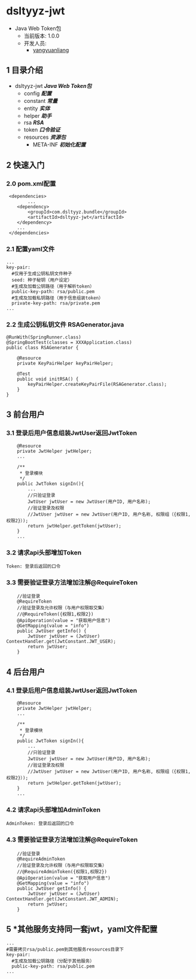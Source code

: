 # dsltyyz-jwt
- Java Web Token包
  - 当前版本: 1.0.0
  - 开发人员:
    - [yangyuanliang](mailto:yangyuanliang@dsltyyz.com) 
## 1 目录介绍
- dsltyyz-jwt ___Java Web Token包___
  - config ___配置___
  - constant ___常量___
  - entity ___实体___
  - helper ___助手___
  - rsa ___RSA___
  - token ___口令验证___
  - resources ___资源包___
      - META-INF ___初始化配置___
## 2 快速入门
### 2.0 pom.xml配置
~~~
 <dependencies>
        ...
    <dependency>
        <groupId>com.dsltyyz.bundle</groupId>
        <artifactId>dsltyyz-jwt</artifactId>
    </dependency>
    ...
 </dependencies>
~~~
### 2.1 配置yaml文件
~~~
...
key-pair:
  #仅用于生成公钥私钥文件种子 
  seed: 种子秘钥（用户设定）
  #生成及加载公钥路径（用于解析token）
  public-key-path: rsa/public.pem
  #生成及加载私钥路径（用于信息组装token）
  private-key-path: rsa/private.pem
...
~~~
### 2.2 生成公钥私钥文件 RSAGenerator.java
~~~
@RunWith(SpringRunner.class)
@SpringBootTest(classes = XXXApplication.class)
public class RSAGenerator {

    @Resource
    private KeyPairHelper keyPairHelper;

    @Test
    public void initRSA() {
        keyPairHelper.createKeyPairFile(RSAGenerator.class);
    }
}
~~~
## 3 前台用户
### 3.1 登录后用户信息组装JwtUser返回JwtToken
~~~
    @Resource
    private JwtHelper jwtHelper;
    ...

    /**
     * 登录模块
     */
    public JwtToken signIn(){
        ...
        //只验证登录
        JwtUser jwtUser = new JwtUser(用户ID, 用户名称);
        //验证登录及权限
        //JwtUser jwtUser = new JwtUser(用户ID, 用户名称, 权限组（{权限1,权限2}）);
        return jwtHelper.getToken(jwtUser);
    }
    ...
~~~
### 3.2 请求api头部增加Token
~~~
Token: 登录后返回的口令
~~~
### 3.3 需要验证登录方法增加注解@RequireToken
~~~
    //验证登录
    @RequireToken
    //验证登录及允许权限（与用户权限取交集）
    //@RequireToken({权限1,权限2})
    @ApiOperation(value = "获取用户信息")
    @GetMapping(value = "info")
    public JwtUser getInfo() {
        JwtUser jwtUser = (JwtUser) ContextHandler.get(JwtConstant.JWT_USER);
        return jwtUser;
    }
~~~
## 4 后台用户
### 4.1 登录后用户信息组装JwtUser返回JwtToken
~~~
    @Resource
    private JwtHelper jwtHelper;
    ...

    /**
     * 登录模块
     */
    public JwtToken signIn(){
        ...
        //只验证登录
        JwtUser jwtUser = new JwtUser(用户ID, 用户名称);
        //验证登录及权限
        //JwtUser jwtUser = new JwtUser(用户ID, 用户名称, 权限组（{权限1,权限2}）);
        return jwtHelper.getToken(jwtUser);
    }
    ...
~~~
### 4.2 请求api头部增加AdminToken
~~~
AdminToken: 登录后返回的口令
~~~
### 4.3 需要验证登录方法增加注解@RequireToken
~~~
    //验证登录
    @RequireAdminToken
    //验证登录及允许权限（与用户权限取交集）
    //@RequireAdminToken({权限1,权限2})
    @ApiOperation(value = "获取用户信息")
    @GetMapping(value = "info")
    public JwtUser getInfo() {
        JwtUser jwtUser = (JwtUser) ContextHandler.get(JwtConstant.JWT_ADMIN);
        return jwtUser;
    }
~~~
## 5 *其他服务支持同一套jwt，yaml文件配置
~~~
...
#需要拷贝rsa/public.pem到其他服务resources目录下
key-pair:
  #生成及加载公钥路径（分配于其他服务）
  public-key-path: rsa/public.pem
...
~~~